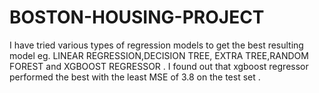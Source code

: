 # BOSTON-HOUSING-PROJECT
I have tried various types of regression models to get the best resulting model eg. LINEAR REGRESSION,DECISION TREE, EXTRA TREE,RANDOM FOREST and XGBOOST REGRESSOR . I found out that xgboost regressor performed the best with the least  MSE of 3.8 on the test set .
